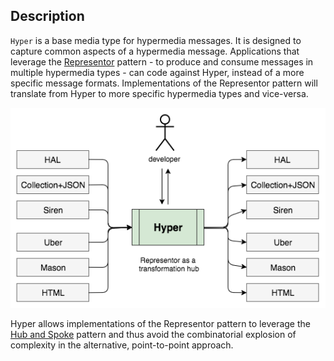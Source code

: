 ## Description

`Hyper` is a base media type for hypermedia messages. It is designed to capture
common aspects of a hypermedia message. Applications that leverage the
[Representor](https://github.com/the-hypermedia-project/charter#representor-pattern)
pattern - to produce and consume messages in multiple hypermedia types - can
code against Hyper, instead of a more specific message formats. Implementations of
the Representor pattern will translate from Hyper to more specific
hypermedia types and vice-versa.

![Hyper in Hub and Spoke](/img/hub-and-spoke.png)

Hyper allows implementations of the Representor pattern to leverage the [Hub
and
Spoke](http://www.enterpriseintegrationpatterns.com/ramblings/03_hubandspoke.html)
pattern and thus avoid the combinatorial explosion of complexity in the
alternative, point-to-point approach.
